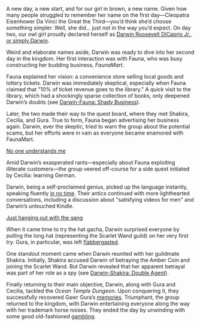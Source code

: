 A new day, a new start, and for our girl in brown, a new name. Given how many people struggled to remember her name on the first day—Cleopatra Eisenhower Da Vinci the Great the Third—you’d think she’d choose something simpler. Well, she did... just not in the way you’d expect. On day two, our owl girl proudly declared herself as [Darwin Roosevelt DiCaprio Jr., or simply Darwin](https://www.youtube.com/live/WQRPyJ4zhC0?feature=shared&t=322).

Weird and elaborate names aside, Darwin was ready to dive into her second day in the kingdom. Her first interaction was with Fauna, who was busy constructing her budding business, _FaunaMart_.

Fauna explained her vision: a convenience store selling local goods and lottery tickets. Darwin was immediately skeptical, especially when Fauna claimed that "10% of ticket revenue goes to the library." A quick visit to the library, which had a shockingly sparse collection of books, only deepened Darwin’s doubts (see [Darwin-Fauna: Shady Business](#edge:moom-fauna)).

Later, the two made their way to the quest board, where they met Shakira, Cecilia, and Gura. True to form, Fauna began advertising her business again. Darwin, ever the skeptic, tried to warn the group about the potential scams, but her efforts were in vain as everyone became enamored with FaunaMart.

[No one understands me](#embed:https://www.youtube.com/live/WQRPyJ4zhC0?feature=shared&t=2260)

Amid Darwin’s exasperated rants—especially about Fauna exploiting illiterate customers—the group veered off-course for a side quest initiated by Cecilia: learning German.

Darwin, being a self-proclaimed genius, picked up the language instantly, speaking fluently [in no time](https://www.youtube.com/live/WQRPyJ4zhC0?feature=shared&t=3180). Their antics continued with more lighthearted conversations, including a discussion about "satisfying videos for men" and Darwin’s untouched Kindle.

[Just hanging out with the gang](#embed:https://www.youtube.com/live/WQRPyJ4zhC0?t=3758)

When it came time to try the hat gacha, Darwin surprised everyone by pulling the long hat (representing the Scarlet Wand guild) on her very first try. Gura, in particular, was left [flabbergasted](https://www.youtube.com/live/WQRPyJ4zhC0?feature=shared&t=3931).

One standout moment came when Darwin reunited with her guildmate Shakira. Initially, Shakira accused Darwin of betraying the Amber Coin and joining the Scarlet Wand. But Darwin revealed that her apparent betrayal was part of her role as a spy (see [Darwin-Shakira: Double Agent](#edge:kiara-moom)).

Finally returning to their main objective, Darwin, along with Gura and Cecilia, tackled the _Ocean Temple Dungeon_. Upon conquering it, they successfully recovered Gawr Gura’s [memories](https://www.youtube.com/live/WQRPyJ4zhC0?feature=shared&t=10437). Triumphant, the group returned to the kingdom, with Darwin entertaining everyone along the way with her trademark horse noises. They ended the day by unwinding with some good old-fashioned [gambling](https://www.youtube.com/live/WQRPyJ4zhC0?feature=shared&t=11457).
